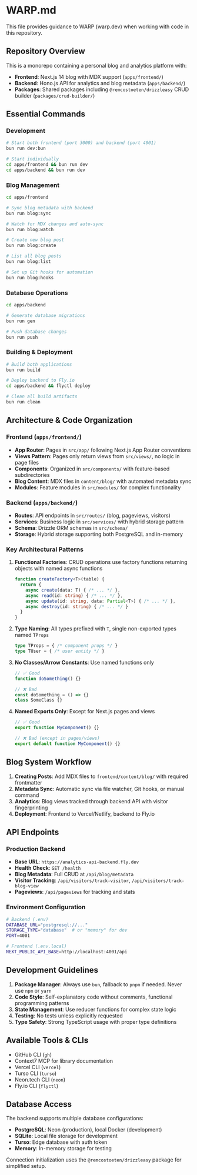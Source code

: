 # WARP.md

This file provides guidance to WARP (warp.dev) when working with code in this repository.

## Repository Overview

This is a monorepo containing a personal blog and analytics platform with:
- **Frontend**: Next.js 14 blog with MDX support (`apps/frontend/`)
- **Backend**: Hono.js API for analytics and blog metadata (`apps/backend/`)
- **Packages**: Shared packages including `@remcostoeten/drizzleasy` CRUD builder (`packages/crud-builder/`)

## Essential Commands

### Development
```bash
# Start both frontend (port 3000) and backend (port 4001)
bun run dev:bun

# Start individually
cd apps/frontend && bun run dev
cd apps/backend && bun run dev
```

### Blog Management
```bash
cd apps/frontend

# Sync blog metadata with backend
bun run blog:sync

# Watch for MDX changes and auto-sync
bun run blog:watch

# Create new blog post
bun run blog:create

# List all blog posts
bun run blog:list

# Set up Git hooks for automation
bun run blog:hooks
```

### Database Operations
```bash
cd apps/backend

# Generate database migrations
bun run gen

# Push database changes
bun run push
```

### Building & Deployment
```bash
# Build both applications
bun run build

# Deploy backend to Fly.io
cd apps/backend && flyctl deploy

# Clean all build artifacts
bun run clean
```

## Architecture & Code Organization

### Frontend (`apps/frontend/`)
- **App Router**: Pages in `src/app/` following Next.js App Router conventions
- **Views Pattern**: Pages only return views from `src/views/`, no logic in page files
- **Components**: Organized in `src/components/` with feature-based subdirectories
- **Blog Content**: MDX files in `content/blog/` with automated metadata sync
- **Modules**: Feature modules in `src/modules/` for complex functionality

### Backend (`apps/backend/`)
- **Routes**: API endpoints in `src/routes/` (blog, pageviews, visitors)
- **Services**: Business logic in `src/services/` with hybrid storage pattern
- **Schema**: Drizzle ORM schemas in `src/schema/`
- **Storage**: Hybrid storage supporting both PostgreSQL and in-memory

### Key Architectural Patterns

1. **Functional Factories**: CRUD operations use factory functions returning objects with named async functions
   ```typescript
   function createFactory<T>(table) {
     return {
       async create(data: T) { /* ... */ },
       async read(id: string) { /* ... */ },
       async update(id: string, data: Partial<T>) { /* ... */ },
       async destroy(id: string) { /* ... */ }
     }
   }
   ```

2. **Type Naming**: All types prefixed with `T`, single non-exported types named `TProps`
   ```typescript
   type TProps = { /* component props */ }
   type TUser = { /* user entity */ }
   ```

3. **No Classes/Arrow Constants**: Use named functions only
   ```typescript
   // ✅ Good
   function doSomething() {}
   
   // ❌ Bad
   const doSomething = () => {}
   class SomeClass {}
   ```

4. **Named Exports Only**: Except for Next.js pages and views
   ```typescript
   // ✅ Good
   export function MyComponent() {}
   
   // ❌ Bad (except in pages/views)
   export default function MyComponent() {}
   ```

## Blog System Workflow

1. **Creating Posts**: Add MDX files to `frontend/content/blog/` with required frontmatter
2. **Metadata Sync**: Automatic sync via file watcher, Git hooks, or manual command
3. **Analytics**: Blog views tracked through backend API with visitor fingerprinting
4. **Deployment**: Frontend to Vercel/Netlify, backend to Fly.io

## API Endpoints

### Production Backend
- **Base URL**: `https://analytics-api-backend.fly.dev`
- **Health Check**: `GET /health`
- **Blog Metadata**: Full CRUD at `/api/blog/metadata`
- **Visitor Tracking**: `/api/visitors/track-visitor`, `/api/visitors/track-blog-view`
- **Pageviews**: `/api/pageviews` for tracking and stats

### Environment Configuration
```bash
# Backend (.env)
DATABASE_URL="postgresql://..."
STORAGE_TYPE="database"  # or "memory" for dev
PORT=4001

# Frontend (.env.local)
NEXT_PUBLIC_API_BASE=http://localhost:4001/api
```

## Development Guidelines

1. **Package Manager**: Always use `bun`, fallback to `pnpm` if needed. Never use `npm` or `yarn`
2. **Code Style**: Self-explanatory code without comments, functional programming patterns
3. **State Management**: Use reducer functions for complex state logic
4. **Testing**: No tests unless explicitly requested
5. **Type Safety**: Strong TypeScript usage with proper type definitions

## Available Tools & CLIs
- GitHub CLI (`gh`)
- Context7 MCP for library documentation
- Vercel CLI (`vercel`)
- Turso CLI (`turso`)
- Neon.tech CLI (`neon`)
- Fly.io CLI (`flyctl`)

## Database Access

The backend supports multiple database configurations:
- **PostgreSQL**: Neon (production), local Docker (development)
- **SQLite**: Local file storage for development
- **Turso**: Edge database with auth token
- **Memory**: In-memory storage for testing

Connection initialization uses the `@remcostoeten/drizzleasy` package for simplified setup.